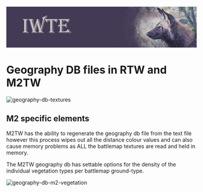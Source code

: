 ![IWTE banner](../IWTEgithub_images/IWTEbanner.jpg)

# Geography DB files in RTW and M2TW





![geography-db-textures](../IWTEgithub_images/geography-db-texturesjpg)


## M2 specific elements

M2TW has the ability to regenerate the geography db file from the text file however this process wipes out all the distance colour values and can also cause memory problems as ALL the battlemap textures are read and held in memory.

The M2TW geography db has settable options for the density of the individual vegetation types per battlemap ground-type.

![geography-db-m2-vegetation](../IWTEgithub_images/geography-db-m2-vegetationjpg)
